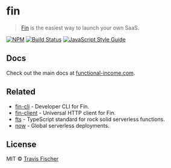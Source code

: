 # fin

> [Fin](htts://functional-income.com) is the easiest way to launch your own SaaS.

[![NPM](https://img.shields.io/npm/v/fin.svg)](https://www.npmjs.com/package/fin) [![Build Status](https://travis-ci.com/functional-income/fin-cli.svg?branch=master)](https://travis-ci.com/functional-income/fin-cli) [![JavaScript Style Guide](https://img.shields.io/badge/code_style-standard-brightgreen.svg)](https://standardjs.com)

## Docs

Check out the main docs at [functional-income.com](htts://functional-income.com).

## Related

- [fin-cli](https://github.com/functional-income/fin-cli) - Developer CLI for Fin.
- [fin-client](https://github.com/functional-income/fin-client) - Universal HTTP client for Fin.
- [fts](https://github.com/transitive-bullshit/functional-typescript) - TypeScript standard for rock solid serverless functions.
- [now](https://zeit.co/now) - Global serverless deployments.

## License

MIT © [Travis Fischer](https://transitivebullsh.it)

